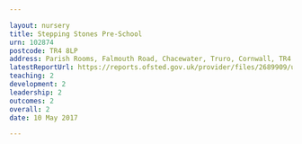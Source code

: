 ```yaml
---

layout: nursery
title: Stepping Stones Pre-School
urn: 102874
postcode: TR4 8LP
address: Parish Rooms, Falmouth Road, Chacewater, Truro, Cornwall, TR4 8LP
latestReportUrl: https://reports.ofsted.gov.uk/provider/files/2689909/urn/102874.pdf
teaching: 2
development: 2
leadership: 2
outcomes: 2
overall: 2
date: 10 May 2017

---
```

